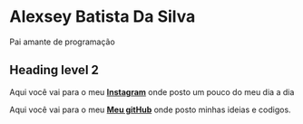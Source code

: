 <h1><strong>Alexsey Batista Da Silva</strong></h1>

<p>Pai amante de  programação </p>


<h2>Heading level 2</h2>




<p>Aqui você vai para o meu <a href="https://www.instagram.com/alexsey.batista/"><strong>Instagram</strong></a> onde posto um pouco do meu dia a dia</p>

<p>Aqui você vai para o meu <a href="https://github.com/AlexseySilva"><strong>Meu gitHub</strong></a> onde posto minhas ideias e codigos.</p>